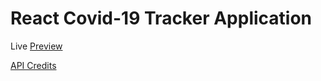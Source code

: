 # React Covid-19 Tracker Application

Live [Preview](https://covid19-tracker-mr62.web.app/)

[API Credits](https://covid19.mathdro.id/api/)
